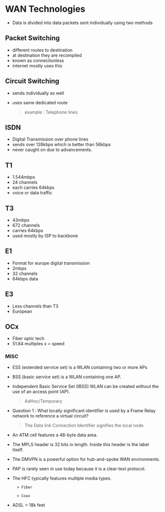 # WAN Technologies

- Data is divided into data packets sent individually using two methods


## Packet Switching

- different routes to destination
- at destination they are recompiled
- known as connecitonless
- internet mostly uses this

## Circuit Switching 

- sends individually as well
- uses same dedicated route

    > example : Telephone lines

## ISDN

- Digital Transmission over phone lines
- sends over 128kbps which is better than 56kbps
- never caught on due to advancements. 

## T1

- 1.544mbps
- 24 channels
- each carries 64kbps
- voice or data traffic 

## T3

- 43mbps
- 672 channels
- carries 64kbps
- used mostly by ISP to backbone

## E1

- Format for europe digital transmission
- 2mbps
- 32 channels 
- 64kbps data

## E3
    
- Less channels than T3
- European

## OCx

- Fiber optic tech
- 51.84 multiples x = speed 



### MISC 

- ESS (extended service set) is a WLAN containing two or more APs

- BSS (basic service set) is a WLAN containing one AP. 

- Independent Basic Service Set (IBSS) WLAN can be created without the use of an access point (AP). 

    > AdHoc/Temporary

-  Question 1 :	What locally significant identifier is used by a Frame Relay network to reference a virtual circuit?

    > The Data link Connection Identifier signifies the local node. 

- An ATM cell features a 48-byte data area. 

- The MPLS header is 32 bits in length. Inside this header is the label itself. 

- The DMVPN is a powerful option for hub-and-spoke WAN environments. 

- PAP is rarely seen in use today because it is a clear-text protocol. 

- The HFC typically features multiple media types. 

        > Fiber

        > Coax

- ADSL = 18k feet


